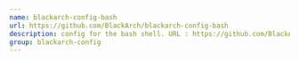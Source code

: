 ```yaml
---
name: blackarch-config-bash
url: https://github.com/BlackArch/blackarch-config-bash
description: config for the bash shell. URL : https://github.com/BlackArch/blackarch-config-bash Groups : blackarch-config
group: blackarch-config
---
```

